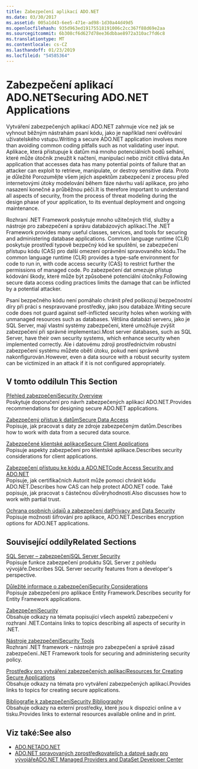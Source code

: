 ```yaml
---
title: Zabezpečení aplikací ADO.NET
ms.date: 03/30/2017
ms.assetid: 005a1d43-6ee5-471e-ad98-1d30a44d49d5
ms.openlocfilehash: 935d963ed19175518191006c2cc367f88d69e2aa
ms.sourcegitcommit: 6b308cf6d627d78ee36dbbae8972a310ac7fd6c8
ms.translationtype: MT
ms.contentlocale: cs-CZ
ms.lasthandoff: 01/23/2019
ms.locfileid: "54585364"
---
```

# <a name="securing-adonet-applications"></a><span data-ttu-id="ff456-102">Zabezpečení aplikací ADO.NET</span><span class="sxs-lookup"><span data-stu-id="ff456-102">Securing ADO.NET Applications</span></span>
<span data-ttu-id="ff456-103">Vytváření zabezpečených aplikací ADO.NET zahrnuje více než jak se vyhnout běžným nástrahám psaní kódu, jako je například není ověřování uživatelského vstupu.</span><span class="sxs-lookup"><span data-stu-id="ff456-103">Writing a secure ADO.NET application involves more than avoiding common coding pitfalls such as not validating user input.</span></span> <span data-ttu-id="ff456-104">Aplikace, která přistupuje k datům má mnoho potenciálních bodů selhání, které může útočník zneužít k načtení, manipulaci nebo zničit citlivá data.</span><span class="sxs-lookup"><span data-stu-id="ff456-104">An application that accesses data has many potential points of failure that an attacker can exploit to retrieve, manipulate, or destroy sensitive data.</span></span> <span data-ttu-id="ff456-105">Proto je důležité Porozumějte všem jejich aspektům zabezpečení z procesu před internetovými útoky modelování během fáze návrhu vaší aplikace, pro jeho nasazení konečné a průběžnou péči.</span><span class="sxs-lookup"><span data-stu-id="ff456-105">It is therefore important to understand all aspects of security, from the process of threat modeling during the design phase of your application, to its eventual deployment and ongoing maintenance.</span></span>  
  
 <span data-ttu-id="ff456-106">Rozhraní .NET Framework poskytuje mnoho užitečných tříd, služby a nástroje pro zabezpečení a správu databázových aplikací.</span><span class="sxs-lookup"><span data-stu-id="ff456-106">The .NET Framework provides many useful classes, services, and tools for securing and administering database applications.</span></span> <span data-ttu-id="ff456-107">Common language runtime (CLR) poskytuje prostředí typově bezpečný kód ke spuštění, se zabezpečení přístupu kódu (CAS) pro další omezení oprávnění spravovaného kódu.</span><span class="sxs-lookup"><span data-stu-id="ff456-107">The common language runtime (CLR) provides a type-safe environment for code to run in, with code access security (CAS) to restrict further the permissions of managed code.</span></span> <span data-ttu-id="ff456-108">Po zabezpečení dat omezuje přístup kódování škody, které může být způsobené potenciální útočníky.</span><span class="sxs-lookup"><span data-stu-id="ff456-108">Following secure data access coding practices limits the damage that can be inflicted by a potential attacker.</span></span>  
  
 <span data-ttu-id="ff456-109">Psaní bezpečného kódu není pomáhalo chránit před poškozují bezpečnostní díry při práci s nespravované prostředky, jako jsou databáze.</span><span class="sxs-lookup"><span data-stu-id="ff456-109">Writing secure code does not guard against self-inflicted security holes when working with unmanaged resources such as databases.</span></span> <span data-ttu-id="ff456-110">Většina databází serveru, jako je SQL Server, mají vlastní systémy zabezpečení, které umožňuje zvýšit zabezpečení při správné implementaci.</span><span class="sxs-lookup"><span data-stu-id="ff456-110">Most server databases, such as SQL Server, have their own security systems, which enhance security when implemented correctly.</span></span> <span data-ttu-id="ff456-111">Ale i datovému zdroji prostřednictvím robustní zabezpečení systému můžete obětí útoku, pokud není správně nakonfigurován.</span><span class="sxs-lookup"><span data-stu-id="ff456-111">However, even a data source with a robust security system can be victimized in an attack if it is not configured appropriately.</span></span>  
  
## <a name="in-this-section"></a><span data-ttu-id="ff456-112">V tomto oddílu</span><span class="sxs-lookup"><span data-stu-id="ff456-112">In This Section</span></span>  
 [<span data-ttu-id="ff456-113">Přehled zabezpečení</span><span class="sxs-lookup"><span data-stu-id="ff456-113">Security Overview</span></span>](../../../../docs/framework/data/adonet/security-overview.md)  
 <span data-ttu-id="ff456-114">Poskytuje doporučení pro návrh zabezpečených aplikací ADO.NET.</span><span class="sxs-lookup"><span data-stu-id="ff456-114">Provides recommendations for designing secure ADO.NET applications.</span></span>  
  
 [<span data-ttu-id="ff456-115">Zabezpečený přístup k datům</span><span class="sxs-lookup"><span data-stu-id="ff456-115">Secure Data Access</span></span>](../../../../docs/framework/data/adonet/secure-data-access.md)  
 <span data-ttu-id="ff456-116">Popisuje, jak pracovat s daty ze zdroje zabezpečeným datům.</span><span class="sxs-lookup"><span data-stu-id="ff456-116">Describes how to work with data from a secured data source.</span></span>  
  
 [<span data-ttu-id="ff456-117">Zabezpečené klientské aplikace</span><span class="sxs-lookup"><span data-stu-id="ff456-117">Secure Client Applications</span></span>](../../../../docs/framework/data/adonet/secure-client-applications.md)  
 <span data-ttu-id="ff456-118">Popisuje aspekty zabezpečení pro klientské aplikace.</span><span class="sxs-lookup"><span data-stu-id="ff456-118">Describes security considerations for client applications.</span></span>  
  
 [<span data-ttu-id="ff456-119">Zabezpečení přístupu ke kódu a ADO.NET</span><span class="sxs-lookup"><span data-stu-id="ff456-119">Code Access Security and ADO.NET</span></span>](../../../../docs/framework/data/adonet/code-access-security.md)  
 <span data-ttu-id="ff456-120">Popisuje, jak certifikačních Autorit může pomoci chránit kódu ADO.NET.</span><span class="sxs-lookup"><span data-stu-id="ff456-120">Describes how CAS can help protect ADO.NET code.</span></span> <span data-ttu-id="ff456-121">Také popisuje, jak pracovat s částečnou důvěryhodností.</span><span class="sxs-lookup"><span data-stu-id="ff456-121">Also discusses how to work with partial trust.</span></span>  
  
 [<span data-ttu-id="ff456-122">Ochrana osobních údajů a zabezpečení dat</span><span class="sxs-lookup"><span data-stu-id="ff456-122">Privacy and Data Security</span></span>](../../../../docs/framework/data/adonet/privacy-and-data-security.md)  
 <span data-ttu-id="ff456-123">Popisuje možnosti šifrování pro aplikace, ADO.NET.</span><span class="sxs-lookup"><span data-stu-id="ff456-123">Describes encryption options for ADO.NET applications.</span></span>  
  
## <a name="related-sections"></a><span data-ttu-id="ff456-124">Související oddíly</span><span class="sxs-lookup"><span data-stu-id="ff456-124">Related Sections</span></span>  
 [<span data-ttu-id="ff456-125">SQL Server – zabezpečení</span><span class="sxs-lookup"><span data-stu-id="ff456-125">SQL Server Security</span></span>](../../../../docs/framework/data/adonet/sql/sql-server-security.md)  
 <span data-ttu-id="ff456-126">Popisuje funkce zabezpečení produktu SQL Server z pohledu vývojáře.</span><span class="sxs-lookup"><span data-stu-id="ff456-126">Describes SQL Server security features from a developer's perspective.</span></span>  
  
 [<span data-ttu-id="ff456-127">Důležité informace o zabezpečení</span><span class="sxs-lookup"><span data-stu-id="ff456-127">Security Considerations</span></span>](../../../../docs/framework/data/adonet/ef/security-considerations.md)  
 <span data-ttu-id="ff456-128">Popisuje zabezpečení pro aplikace Entity Framework.</span><span class="sxs-lookup"><span data-stu-id="ff456-128">Describes security for Entity Framework applications.</span></span>  
  
 [<span data-ttu-id="ff456-129">Zabezpečení</span><span class="sxs-lookup"><span data-stu-id="ff456-129">Security</span></span>](../../../../docs/standard/security/index.md)  
 <span data-ttu-id="ff456-130">Obsahuje odkazy na témata popisující všech aspektů zabezpečení v rozhraní .NET.</span><span class="sxs-lookup"><span data-stu-id="ff456-130">Contains links to topics describing all aspects of security in .NET.</span></span>  
  
 [<span data-ttu-id="ff456-131">Nástroje zabezpečení</span><span class="sxs-lookup"><span data-stu-id="ff456-131">Security Tools</span></span>](https://msdn.microsoft.com/library/2a3eb98a-2de6-4fba-b41c-01a74d354c11)  
 <span data-ttu-id="ff456-132">Rozhraní .NET framework – nástroje pro zabezpečení a správě zásad zabezpečení.</span><span class="sxs-lookup"><span data-stu-id="ff456-132">.NET Framework tools for securing and administering security policy.</span></span>  
  
 [<span data-ttu-id="ff456-133">Prostředky pro vytváření zabezpečených aplikací</span><span class="sxs-lookup"><span data-stu-id="ff456-133">Resources for Creating Secure Applications</span></span>](https://msdn.microsoft.com/library/0ebf5f69-76f2-498a-a2df-83cf3443e132)  
 <span data-ttu-id="ff456-134">Obsahuje odkazy na témata pro vytváření zabezpečených aplikací.</span><span class="sxs-lookup"><span data-stu-id="ff456-134">Provides links to topics for creating secure applications.</span></span>  
  
 [<span data-ttu-id="ff456-135">Bibliografie k zabezpečení</span><span class="sxs-lookup"><span data-stu-id="ff456-135">Security Bibliography</span></span>](/visualstudio/ide/security-bibliography)  
 <span data-ttu-id="ff456-136">Obsahuje odkazy na externí prostředky, které jsou k dispozici online a v tisku.</span><span class="sxs-lookup"><span data-stu-id="ff456-136">Provides links to external resources available online and in print.</span></span>  
  
## <a name="see-also"></a><span data-ttu-id="ff456-137">Viz také:</span><span class="sxs-lookup"><span data-stu-id="ff456-137">See also</span></span>
- [<span data-ttu-id="ff456-138">ADO.NET</span><span class="sxs-lookup"><span data-stu-id="ff456-138">ADO.NET</span></span>](../../../../docs/framework/data/adonet/index.md)
- [<span data-ttu-id="ff456-139">ADO.NET spravovaných zprostředkovatelích a datové sady pro vývojáře</span><span class="sxs-lookup"><span data-stu-id="ff456-139">ADO.NET Managed Providers and DataSet Developer Center</span></span>](https://go.microsoft.com/fwlink/?LinkId=217917)
